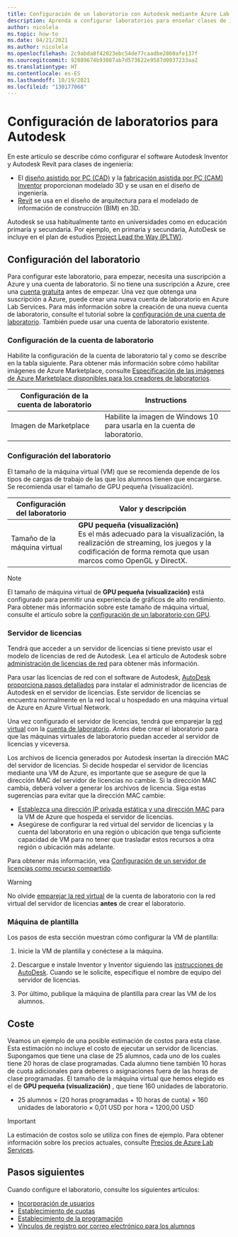 ```yaml
---
title: Configuración de un laboratorio con Autodesk mediante Azure Lab Services
description: Aprenda a configurar laboratorios para enseñar clases de ingeniería con Autodesk.
author: nicolela
ms.topic: how-to
ms.date: 04/21/2021
ms.author: nicolela
ms.openlocfilehash: 2c9abda8f42023ebc54de77caadbe2860afe137f
ms.sourcegitcommit: 92889674b93087ab7d573622e9587d0937233aa2
ms.translationtype: HT
ms.contentlocale: es-ES
ms.lasthandoff: 10/19/2021
ms.locfileid: "130177068"
---
```

# <a name="set-up-labs-for-autodesk"></a>Configuración de laboratorios para Autodesk

En este artículo se describe cómo configurar el software Autodesk Inventor y Autodesk Revit para clases de ingeniería:
- El [diseño asistido por PC (CAD)](https://www.autodesk.com/products/inventor/new-features) y la [fabricación asistida por PC (CAM) Inventor](https://www.autodesk.com/products/inventor-cam/overview) proporcionan modelado 3D y se usan en el diseño de ingeniería.
- [Revit](https://www.autodesk.com/products/revit/overview) se usa en el diseño de arquitectura para el modelado de información de construcción (BIM) en 3D.

Autodesk se usa habitualmente tanto en universidades como en educación primaria y secundaria.  Por ejemplo, en primaria y secundaria, AutoDesk se incluye en el plan de estudios [Project Lead the Way (PLTW)](./class-type-pltw.md).

## <a name="lab-configuration"></a>Configuración del laboratorio

Para configurar este laboratorio, para empezar, necesita una suscripción a Azure y una cuenta de laboratorio. Si no tiene una suscripción a Azure, cree una [cuenta gratuita](https://azure.microsoft.com/free/) antes de empezar. Una vez que obtenga una suscripción a Azure, puede crear una nueva cuenta de laboratorio en Azure Lab Services. Para más información sobre la creación de una nueva cuenta de laboratorio, consulte el tutorial sobre la [configuración de una cuenta de laboratorio](./tutorial-setup-lab-account.md). También puede usar una cuenta de laboratorio existente.

### <a name="lab-account-settings"></a>Configuración de la cuenta de laboratorio

Habilite la configuración de la cuenta de laboratorio tal y como se describe en la tabla siguiente. Para obtener más información sobre cómo habilitar imágenes de Azure Marketplace, consulte [Especificación de las imágenes de Azure Marketplace disponibles para los creadores de laboratorios](./specify-marketplace-images.md).

| Configuración de la cuenta de laboratorio | Instructions |
| -------------------- | ----- |
| Imagen de Marketplace | Habilite la imagen de Windows 10 para usarla en la cuenta de laboratorio. |

### <a name="lab-settings"></a>Configuración del laboratorio
El tamaño de la máquina virtual (VM) que se recomienda depende de los tipos de cargas de trabajo de las que los alumnos tienen que encargarse.  Se recomienda usar el tamaño de GPU pequeña (visualización).

| Configuración del laboratorio | Valor y descripción |
| ------------ | ------------------ |
| Tamaño de la máquina virtual | **GPU pequeña (visualización)**<br>Es el más adecuado para la visualización, la realización de streaming, los juegos y la codificación de forma remota que usan marcos como OpenGL y DirectX. | 

> [!NOTE]
> El tamaño de máquina virtual de **GPU pequeña (visualización)** está configurado para permitir una experiencia de gráficos de alto rendimiento. Para obtener más información sobre este tamaño de máquina virtual, consulte el artículo sobre la [configuración de un laboratorio con GPU](./how-to-setup-lab-gpu.md).

### <a name="license-server"></a>Servidor de licencias
Tendrá que acceder a un servidor de licencias si tiene previsto usar el modelo de licencias de red de Autodesk.  Lea el artículo de Autodesk sobre [administración de licencias de red](https://knowledge.autodesk.com/customer-service/network-license-administration/network-deployment/preparing-for-deployment/determining-installation-type) para obtener más información.

Para usar las licencias de red con el software de Autodesk, [AutoDesk proporciona pasos detallados](https://knowledge.autodesk.com/customer-service/network-license-administration/install-and-configure-network-license) para instalar el administrador de licencias de Autodesk en el servidor de licencias.  Este servidor de licencias se encuentra normalmente en la red local u hospedado en una máquina virtual de Azure en Azure Virtual Network.

Una vez configurado el servidor de licencias, tendrá que emparejar la [red virtual](./how-to-connect-peer-virtual-network.md) con la [cuenta de laboratorio](./tutorial-setup-lab-account.md). *Antes* debe crear el laboratorio para que las máquinas virtuales de laboratorio puedan acceder al servidor de licencias y viceversa.

Los archivos de licencia generados por Autodesk insertan la dirección MAC del servidor de licencias.  Si decide hospedar el servidor de licencias mediante una VM de Azure, es importante que se asegure de que la dirección MAC del servidor de licencias no cambie. Si la dirección MAC cambia, deberá volver a generar los archivos de licencia. Siga estas sugerencias para evitar que la dirección MAC cambie:

- [Establezca una dirección IP privada estática y una dirección MAC](./how-to-create-a-lab-with-shared-resource.md#static-private-ip-and-mac-address) para la VM de Azure que hospeda el servidor de licencias.
- Asegúrese de configurar la red virtual del servidor de licencias y la cuenta del laboratorio en una región o ubicación que tenga suficiente capacidad de VM para no tener que trasladar estos recursos a otra región o ubicación más adelante.

Para obtener más información, vea [Configuración de un servidor de licencias como recurso compartido](./how-to-create-a-lab-with-shared-resource.md).

> [!WARNING]
> No olvide [emparejar la red virtual](./how-to-connect-peer-virtual-network.md) de la cuenta de laboratorio con la red virtual del servidor de licencias **antes** de crear el laboratorio.

### <a name="template-machine"></a>Máquina de plantilla
Los pasos de esta sección muestran cómo configurar la VM de plantilla:

1. Inicie la VM de plantilla y conéctese a la máquina.

1. Descargue e instale Inventor y Inventor siguiendo las [instrucciones de AutoDesk](https://knowledge.autodesk.com/customer-service/download-install/install-software).  Cuando se le solicite, especifique el nombre de equipo del servidor de licencias.

1.  Por último, publique la máquina de plantilla para crear las VM de los alumnos.

## <a name="cost"></a>Coste
Veamos un ejemplo de una posible estimación de costos para esta clase.  Esta estimación no incluye el costo de ejecutar un servidor de licencias. Supongamos que tiene una clase de 25 alumnos, cada uno de los cuales tiene 20 horas de clase programadas.  Cada alumno tiene también 10 horas de cuota adicionales para deberes o asignaciones fuera de las horas de clase programadas.  El tamaño de la máquina virtual que hemos elegido es el de **GPU pequeña (visualización)** , que tiene 160 unidades de laboratorio.

- 25 alumnos &times; (20 horas programadas + 10 horas de cuota) &times; 160 unidades de laboratorio &times; 0,01 USD por hora = 1200,00 USD

> [!IMPORTANT] 
> La estimación de costos solo se utiliza con fines de ejemplo.  Para obtener información sobre los precios actuales, consulte [Precios de Azure Lab Services](https://azure.microsoft.com/pricing/details/lab-services/).

## <a name="next-steps"></a>Pasos siguientes

Cuando configure el laboratorio, consulte los siguientes artículos:

- [Incorporación de usuarios](tutorial-setup-classroom-lab.md#add-users-to-the-lab)
- [Establecimiento de cuotas](how-to-configure-student-usage.md#set-quotas-for-users)
- [Establecimiento de la programación](tutorial-setup-classroom-lab.md#set-a-schedule-for-the-lab) 
- [Vínculos de registro por correo electrónico para los alumnos](how-to-configure-student-usage.md#send-invitations-to-users) 
